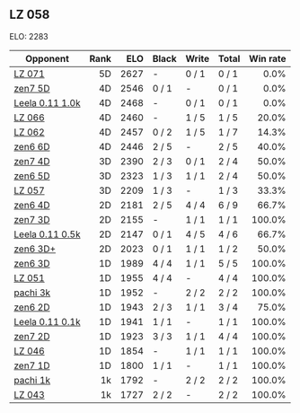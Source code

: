 ## LZ 058 ##

ELO: 2283

Opponent | Rank | ELO | Black | Write | Total | Win rate
---------|-----:|----:|-------|-------|-------|-------:
[LZ 071](LZ%20071.md) | 5D | 2627 | - | 0 / 1 | 0 / 1 | 0.0%
[zen7 5D](zen7%205D.md) | 4D | 2546 | 0 / 1 | - | 0 / 1 | 0.0%
[Leela 0.11 1.0k](Leela%200.11%201.0k.md) | 4D | 2468 | - | 0 / 1 | 0 / 1 | 0.0%
[LZ 066](LZ%20066.md) | 4D | 2460 | - | 1 / 5 | 1 / 5 | 20.0%
[LZ 062](LZ%20062.md) | 4D | 2457 | 0 / 2 | 1 / 5 | 1 / 7 | 14.3%
[zen6 6D](zen6%206D.md) | 4D | 2446 | 2 / 5 | - | 2 / 5 | 40.0%
[zen7 4D](zen7%204D.md) | 3D | 2390 | 2 / 3 | 0 / 1 | 2 / 4 | 50.0%
[zen6 5D](zen6%205D.md) | 3D | 2323 | 1 / 3 | 1 / 1 | 2 / 4 | 50.0%
[LZ 057](LZ%20057.md) | 3D | 2209 | 1 / 3 | - | 1 / 3 | 33.3%
[zen6 4D](zen6%204D.md) | 2D | 2181 | 2 / 5 | 4 / 4 | 6 / 9 | 66.7%
[zen7 3D](zen7%203D.md) | 2D | 2155 | - | 1 / 1 | 1 / 1 | 100.0%
[Leela 0.11 0.5k](Leela%200.11%200.5k.md) | 2D | 2147 | 0 / 1 | 4 / 5 | 4 / 6 | 66.7%
[zen6 3D+](zen6%203D+.md) | 2D | 2023 | 0 / 1 | 1 / 1 | 1 / 2 | 50.0%
[zen6 3D](zen6%203D.md) | 1D | 1989 | 4 / 4 | 1 / 1 | 5 / 5 | 100.0%
[LZ 051](LZ%20051.md) | 1D | 1955 | 4 / 4 | - | 4 / 4 | 100.0%
[pachi 3k](pachi%203k.md) | 1D | 1952 | - | 2 / 2 | 2 / 2 | 100.0%
[zen6 2D](zen6%202D.md) | 1D | 1943 | 2 / 3 | 1 / 1 | 3 / 4 | 75.0%
[Leela 0.11 0.1k](Leela%200.11%200.1k.md) | 1D | 1941 | 1 / 1 | - | 1 / 1 | 100.0%
[zen7 2D](zen7%202D.md) | 1D | 1923 | 3 / 3 | 1 / 1 | 4 / 4 | 100.0%
[LZ 046](LZ%20046.md) | 1D | 1854 | - | 1 / 1 | 1 / 1 | 100.0%
[zen7 1D](zen7%201D.md) | 1D | 1800 | 1 / 1 | - | 1 / 1 | 100.0%
[pachi 1k](pachi%201k.md) | 1k | 1792 | - | 2 / 2 | 2 / 2 | 100.0%
[LZ 043](LZ%20043.md) | 1k | 1727 | 2 / 2 | - | 2 / 2 | 100.0%

